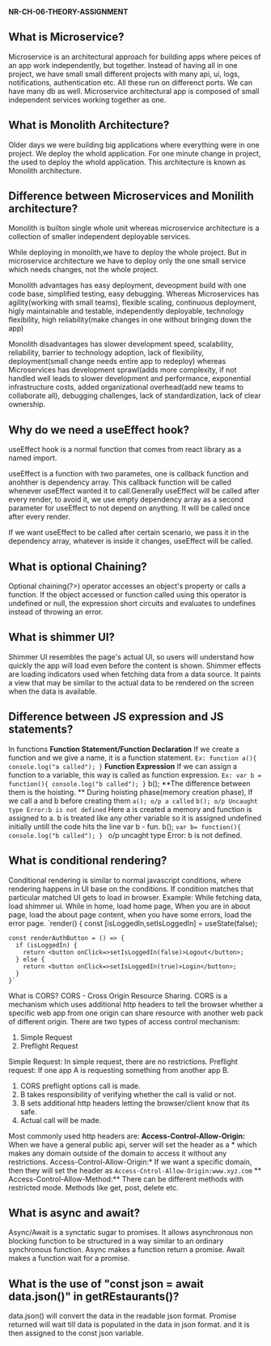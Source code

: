 **NR-CH-06-THEORY-ASSIGNMENT**
## What is Microservice?
Microservice is an architectural approach for building apps where peices of an app work independently, but together. Instead of having all in one project, we have small small different projects with many api, ui, logs, notifications, authentication etc. All these run on differenct ports. We can have many db as well. Microservice architectural app is composed of small independent services working together as one.

## What is Monolith Architecture?
Older days we were building big applications where everything were in one project. We deploy the whold application. For one minute change in project, the used to deploy the whold application.  This architecture is known as Monolith architecture.

## Difference between Microservices and Monilith architecture?
Monolith is builton single whole unit whereas microservice architecture is a collection of smaller independent deployable services.

While deploying in monolith,we have to deploy the whole project. But in microservice architecture we have to deploy only the one small service which needs changes, not the whole project.

Monolith advantages has easy deployment, deveopment build with one code base, simplified testing, easy debugging. Whereas Microservices has agility(working with small teams), flexible scaling, continuous deployment, higly maintainable and testable, independently deployable, technology flexibility, high reliability(make changes in one without bringing down the app)

Monolith disadvantages has slower development speed, scalability, reliability, barrier to technology adoption, lack of flexibility, deployment(small change needs entire app to redeploy) whereas Microservices has development sprawl(adds more complexity, if not handled well leads to slower development and performance, exponential infrastructure costs, added organizational overhead(add new teams to collaborate all), debugging challenges, lack of standardization, lack of clear ownership.

## Why do we need a useEffect hook? 
useEffect hook is a normal function that comes from react library as a named import. 

useEffect is a function with two parametes, one is callback function and anohther is dependency array. This callback function will be called whenever useEffect wanted it to call.Generally useEffect will be called after every render, to avoid it, we use empty dependency array as a second parameter for useEffect to not depend  on anything. It will be called once after every render.

If we want useEffect to be called after certain scenario, we pass it in the dependency array, whatever is inside it changes, useEffect will be called.

## What is optional Chaining? 
Optional chaining(?>) operator accesses an object's property or calls a function. If the object accessed or function called using this operator is undefined or null, the expression short circuits and evaluates to undefines instead of throwing an error. 

## What is shimmer UI?
Shimmer UI resembles the page's actual UI, so users will understand how quickly the app will load even before the content is shown. Shimmer effects are loading indicators used when fetching data from a data source. It paints a view that may be similar to the actual data to be rendered on the screen when the data is available.

## Difference between JS expression and JS statements?
In functions
**Function Statement/Function Declaration**
If we create a function and we give a name, it is a function statement.
`Ex: function a(){
	console.log("a called");
}`
**Function Expression**
If we can assign a function to a variable, this way is called as function expression.
`Ex: var b = function(){
	console.log("b called");
}`
b();
**The difference between them is the hoisting. **
During hoisting phase(memory creation phase), 
If we call a and b before creating them 
`a(); o/p a called`
`b(); o/p Uncaught type Error:b is not defined`
Here a is created a memory and function is assigned to a. 
b is treated like any other variable so it is assigned undefined initially untill the code hits the line var b - fun.
b();
`var b= function(){
console.log("b called");
} `
o/p uncaght type Error: b is not defined.

## What is conditional rendering?
Conditional rendering is similar to normal javascript conditions, where rendering happens in UI base on the conditions. If condition matches that particular matched UI gets to load in browser.
Example: While fetching data, load shimmer ui. 
While in home, load home page, When you are in about page, load the about page content, when you have some errors, load the error page. 
`render() {
    const [isLoggedIn,setIsLoggedIn] = useState(false);

    const renderAuthButton = () => {
      if (isLoggedIn) {
        return <button onClick=>setIsLoggedIn(false)>Logout</button>;
      } else {
        return <button onClick=>setIsLoggedIn(true)>Login</button>;
      }
    }`


What is CORS?
   CORS - Cross Origin Resource Sharing. CORS is a mechanism which uses additional http headers to tell the browser whether a specific web app from one origin can share resource with another web pack of different origin. 
   There are two types of access control mechanism:
1.  Simple Request
2.  Preflight Request

Simple Request:  In simple request, there are no restrictions.
Preflight request: 
   If one app A is requesting something from another app B.
1. CORS preflight options call is made.
2.    B takes responsibility of verifying whether the call is valid or not. 
3.    B sets additional http headers letting the browser/client know that its safe.
4.    Actual call will be made.

   Most commonly used http headers are:
   **Access-Control-Allow-Origin:** When we have a general public api, server will set the header as a * which makes any domain outside of the domain to access it without any restrictions. Access-Control-Allow-Origin:*
   If we want a specific domain, then they will set the header as `Access-Cntrol-Allow-Origin:www.xyz.com`
  ** Access-Control-Allow-Method:** There can be different methods with restricted mode. Methods like get, post, delete etc. 


## What is async and await?
Async/Await is a synctatic sugar to promises. It allows asynchronous non blocking function to be structured in a way similar to an ordinary synchronous function.
Async makes a function return a promise.
Await makes a function wait for a promise.

## What is the use of "const json = await  data.json()" in getREstaurants()?
data.json() will convert the data in the readable json format.
Promise returned will wait till data is populated in the data in json format. and it is then assigned to the const json variable.

